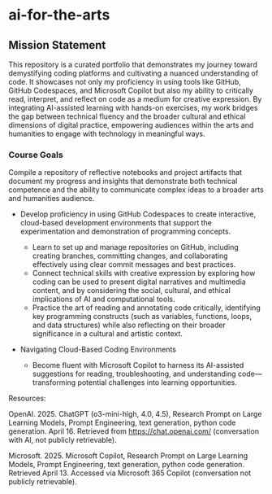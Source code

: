 # ai-for-the-arts

## Mission Statement
This repository is a curated portfolio that demonstrates my journey toward demystifying coding platforms and cultivating a nuanced understanding of code. It showcases not only my proficiency in using tools like GitHub, GitHub Codespaces, and Microsoft Copilot but also my ability to critically read, interpret, and reflect on code as a medium for creative expression. By integrating AI-assisted learning with hands-on exercises, my work bridges the gap between technical fluency and the broader cultural and ethical dimensions of digital practice, empowering audiences within the arts and humanities to engage with technology in meaningful ways.

### Course Goals 
Compile a repository of reflective notebooks and project artifacts that document my progress and insights that demonstrate both technical competence and the ability to communicate complex ideas to a broader arts and humanities audience.

- Develop proficiency in using GitHub Codespaces to create interactive, cloud-based development environments that support the experimentation and demonstration of programming concepts.
  - Learn to set up and manage repositories on GitHub, including creating branches, committing changes, and collaborating effectively using clear commit messages and best practices.
  - Connect technical skills with creative expression by exploring how coding can be used to present digital narratives and multimedia content, and by considering the social, cultural, and ethical implications of AI and computational tools.
  - Practice the art of reading and annotating code critically, identifying key programming constructs (such as variables, functions, loops, and data structures) while also reflecting on their broader significance in a cultural and artistic context.
    
- Navigating Cloud-Based Coding Environments
  - Become fluent with Microsoft Copilot to harness its AI-assisted suggestions for reading, troubleshooting, and understanding code—transforming potential challenges into learning opportunities.

Resources:

OpenAI. 2025. ChatGPT (o3-mini-high, 4.0, 4.5), Research Prompt on Large Learning Models, Prompt Engineering, text generation, python code generation. April 16. Retrieved from https://chat.openai.com/ (conversation with AI, not publicly retrievable).

Microsoft. 2025. Microsoft Copilot, Research Prompt on Large Learning Models, Prompt Engineering, text generation, python code generation. Retrieved April 13. Accessed via Microsoft 365 Copilot (conversation not publicly retrievable).
